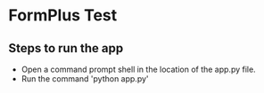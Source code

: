 # FormPlus Test
## Steps to run the app
- Open a command prompt shell in the location of the app.py file.
- Run the command 'python app.py'
